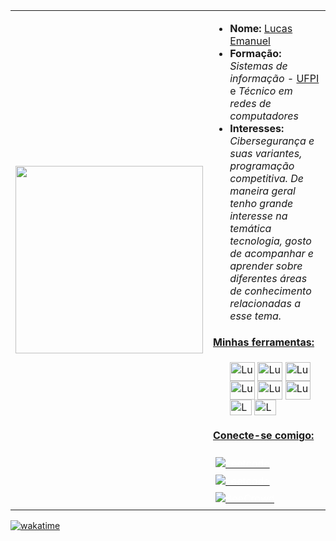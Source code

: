 
<table>
  <tr>
    <td><img src="https://user-images.githubusercontent.com/125845662/233684297-21ed8176-3050-45e9-b842-fc64c910770a.gif" width="300"></td>
    <td>
        <ul>
          <li><strong>Nome:</strong> <a href="https://www.instagram.com/lucashanm/">Lucas Emanuel</a></li>
          <li><strong>Formação:</strong> <em>Sistemas de informação - </em> <a href="https://ufpi.br/">UFPI </a> e <em> Técnico em redes de computadores</em> </a></li>
          <li><strong>Interesses:</strong> <em>Cibersegurança e suas variantes, programação competitiva. De maneira geral tenho grande interesse na temática tecnologia, gosto de acompanhar e aprender sobre diferentes áreas de conhecimento relacionadas a esse tema.</em></li>
        </ul>
        <h4><ins>Minhas ferramentas:</ins></h4>
        <ul>
          <img align="center" alt="Lucaspm5" height="30" width="40" src="https://cdn.jsdelivr.net/gh/devicons/devicon/icons/c/c-original.svg">
          <img align="center" alt="Lucaspm5" height="30" width="40" src="https://cdn.jsdelivr.net/gh/devicons/devicon/icons/cplusplus/cplusplus-original.svg">
          <img align="center" alt="Lucaspm5" height="30" width="40" src="https://cdn.jsdelivr.net/gh/devicons/devicon/icons/python/python-original.svg">
          <img align="center" alt="Lucaspm5" height="30" width="40" src="https://cdn.jsdelivr.net/gh/devicons/devicon/icons/mysql/mysql-original.svg">
          <img align="center" alt="Lucaspm5" height="30" width="40" src="https://cdn.jsdelivr.net/gh/devicons/devicon/icons/haskell/haskell-original.svg"/>
          <img align="center" alt="Lucaspm5" height="30" width="40" src="https://cdn.jsdelivr.net/gh/devicons/devicon/icons/php/php-original.svg"/>
          <img align="center" alt="Lucaspm5" height="25" width="35" src="https://cdn.jsdelivr.net/gh/devicons/devicon/icons/javascript/javascript-original.svg"/>
          <img align="center" alt="Lucaspm5" height="25" width="35" src="https://cdn.jsdelivr.net/gh/devicons/devicon/icons/html5/html5-original.svg"/>
        </ul>
        <h4><ins>Conecte-se comigo:</ins></h4>
          <a href="https://leetcode.com/Lucaspm5/">
  <img src="https://img.shields.io/badge/HackerRank-FFA500?style=flat-square&logo=Beecrowd&logoColor=black&labelColor=808080" alt="Leetcode" style="vertical-align:top; margin:4px; color:white">
</a>

<a href="https://leetcode.com/Lucaspm5/">
  <img src="https://img.shields.io/badge/Leetcode-FFA500?style=flat-square&logo=Beecrowd&logoColor=black&labelColor=808080" alt="Leetcode" style="vertical-align:top; margin:4px; color:white">
</a>
          
<a href="https://www.beecrowd.com.br/judge/pt/users/friends/717707t">
  <img src="https://img.shields.io/badge/Beecrowd-FFA500?style=flat-square&logo=Beecrowd&logoColor=black&labelColor=808080" alt="BeeCrowd" style="vertical-align:top; margin:4px; color:white">
</a>


     
</a>
    </td>
  </tr>
</table>

[![wakatime](https://wakatime.com/badge/user/c360f03e-bb60-4b6d-9bec-5635ad3dd73d.svg)](https://wakatime.com/@c360f03e-bb60-4b6d-9bec-5635ad3dd73d)
